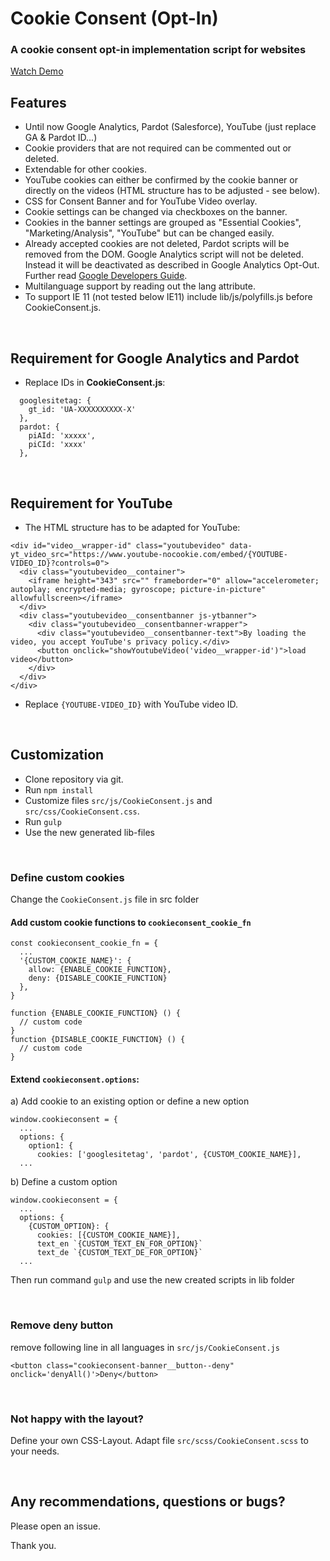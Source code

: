 # Cookie Consent (Opt-In)

### A cookie consent opt-in implementation script for websites

[Watch Demo](https://onza.github.io/CookieConsent)

## Features
* Until now Google Analytics, Pardot (Salesforce), YouTube (just replace GA & Pardot ID...)
* Cookie providers that are not required can be commented out or deleted.
* Extendable for other cookies.
* YouTube cookies can either be confirmed by the cookie banner or directly on the videos (HTML structure has to be adjusted - see below).
* CSS for Consent Banner and for YouTube Video overlay.
* Cookie settings can be changed via checkboxes on the banner.
* Cookies in the banner settings are grouped as "Essential Cookies", "Marketing/Analysis", "YouTube" but can be changed easily.
* Already accepted cookies are not deleted, Pardot scripts will be removed from the DOM. Google Analytics script will not be deleted. Instead it will be deactivated as described in Google Analytics Opt-Out. Further read [Google Developers Guide](https://developers.google.com/analytics/devguides/collection/gtagjs/user-opt-out).
* Multilanguage support by reading out the lang attribute.
* To support IE 11 (not tested below IE11) include lib/js/polyfills.js before CookieConsent.js.

<br>

## Requirement for Google Analytics and Pardot
* Replace IDs in **CookieConsent.js**:
```
  googlesitetag: {
    gt_id: 'UA-XXXXXXXXXX-X'
  },
  pardot: {
    piAId: 'xxxxx',
    piCId: 'xxxx'
  },
```

<br>

## Requirement for YouTube
* The HTML structure has to be adapted for YouTube:
```
<div id="video__wrapper-id" class="youtubevideo" data-yt_video_src="https://www.youtube-nocookie.com/embed/{YOUTUBE-VIDEO_ID}?controls=0">
  <div class="youtubevideo__container">
    <iframe height="343" src="" frameborder="0" allow="accelerometer; autoplay; encrypted-media; gyroscope; picture-in-picture" allowfullscreen></iframe>
  </div>
  <div class="youtubevideo__consentbanner js-ytbanner">
    <div class="youtubevideo__consentbanner-wrapper">
      <div class="youtubevideo__consentbanner-text">By loading the video, you accept YouTube's privacy policy.</div>
      <button onclick="showYoutubeVideo('video__wrapper-id')">load video</button>
    </div>
  </div>
</div>
```
* Replace `{YOUTUBE-VIDEO_ID}` with YouTube video ID.

<br>

## Customization

* Clone repository via git.
* Run `npm install`
* Customize files `src/js/CookieConsent.js` and `src/css/CookieConsent.css`. 
* Run `gulp`
* Use the new generated lib-files

<br>

### Define custom cookies
Change the `CookieConsent.js` file in src folder

#### Add custom cookie functions to `cookieconsent_cookie_fn`
```
const cookieconsent_cookie_fn = {
  ...
  '{CUSTOM_COOKIE_NAME}': {
    allow: {ENABLE_COOKIE_FUNCTION},
    deny: {DISABLE_COOKIE_FUNCTION}
  },
} 

function {ENABLE_COOKIE_FUNCTION} () {
  // custom code
}
function {DISABLE_COOKIE_FUNCTION} () {
  // custom code
}
```
#### Extend `cookieconsent.options`:

a) Add cookie to an existing option or define a new option

```
window.cookieconsent = {
  ...
  options: {
    option1: {
      cookies: ['googlesitetag', 'pardot', {CUSTOM_COOKIE_NAME}],
  ...
```

b) Define a custom option
```
window.cookieconsent = {
  ...
  options: {
    {CUSTOM_OPTION}: {
      cookies: [{CUSTOM_COOKIE_NAME}],
      text_en `{CUSTOM_TEXT_EN_FOR_OPTION}`
      text_de `{CUSTOM_TEXT_DE_FOR_OPTION}`
  ...
```

Then run command `gulp` and use the new created scripts in lib folder 

<br>

### Remove deny button

remove following line in all languages in `src/js/CookieConsent.js`
```
<button class="cookieconsent-banner__button--deny" onclick='denyAll()'>Deny</button>
```

<br>

### Not happy with the layout?

Define your own CSS-Layout. Adapt file `src/scss/CookieConsent.scss` to your needs.

<br>

## Any recommendations, questions or bugs?

Please open an issue. 

Thank you.
